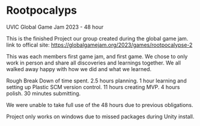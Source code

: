 # Rootpocalyps
UVIC Global Game Jam 2023 - 48 hour

This is the finished Project our group created during the global game jam.
link to offical site: https://globalgamejam.org/2023/games/rootpocalypse-2

This was each members first game jam, and first game. We chose to only work in person and share all discoveries and learnings together. We all walked away happy with how we did and what we learned.

Rough Break Down of time spent.
2.5 hours planning.
1 hour learning and setting up Plastic SCM version control.
11 hours creating MVP.
4 hours polish.
30 minutes submitting.

We were unable to take full use of the 48 hours due to previous obligations.

Project only works on windows due to missed packages during Unity install.
